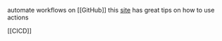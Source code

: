 automate workflows on [[GitHub]]
this [site](https://joht.github.io/johtizen/build/2022/01/20/github-actions-push-into-repository.html) has great tips on how to use actions

[[CICD]]